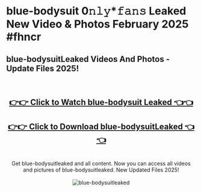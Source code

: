 # blue-bodysuit 0𝚗𝚕𝚢*𝚏𝚊𝚗𝚜 Leaked New Video & Photos February 2025 #fhncr

<h2>blue-bodysuitLeaked Videos And Photos - Update Files 2025!</h2>
<br>
<div align="center">
<h2><a href="https://mediaupload.pro?title=blue-bodysuit&ref=11F" rel="nofollow">👉👉 Click to Watch blue-bodysuit Leaked 👈👈</a></h2>
<h2><a href="https://mediaupload.pro?title=blue-bodysuit&ref=11F" rel="nofollow">👉👉 Click to Download blue-bodysuitLeaked 👈👈</a></h2>
<br>
Get blue-bodysuitleaked and all content. Now you can access all videos and pictures of blue-bodysuitleaked. New Updated Files 2025!
<br>
<br>
<a href="https://mediaupload.pro?title=blue-bodysuit&ref=11F" rel="nofollow" data-target="animated-image.originalLink"><img src="https://i.ibb.co/Gkj2r4b/banner.png" alt="blue-bodysuitleaked" style="max-width: 100%; display: inline-block;" data-target="animated-image.originalImage"></a>
</div>
<br>

